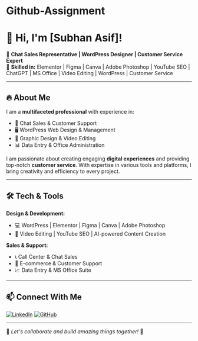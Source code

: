 # Github-Assignment

# 👋 Hi, I'm [Subhan Asif]!

🚀 **Chat Sales Representative | WordPress Designer | Customer Service Expert**  
🎯 **Skilled in:** Elementor | Figma | Canva | Adobe Photoshop | YouTube SEO | ChatGPT | MS Office | Video Editing | WordPress | Customer Service

---

## 🔥 About Me
I am a **multifaceted professional** with experience in:
- 💬 Chat Sales & Customer Support
- 🖥️ WordPress Web Design & Management
- 🎨 Graphic Design & Video Editing
- 📊 Data Entry & Office Administration

I am passionate about creating engaging **digital experiences** and providing top-notch **customer service**. With expertise in various tools and platforms, I bring creativity and efficiency to every project.

---

## 🛠️ Tech & Tools
**Design & Development:**
- 💻 WordPress | Elementor | Figma | Canva | Adobe Photoshop
- 🎥 Video Editing | YouTube SEO | AI-powered Content Creation

**Sales & Support:**
- 📞 Call Center & Chat Sales
- 🛒 E-commerce & Customer Support
- 📈 Data Entry & MS Office Suite

---

## 📫 Connect With Me
[![LinkedIn](https://img.shields.io/badge/LinkedIn-Connect-blue?style=for-the-badge&logo=linkedin)](https://www.linkedin.com/in/subhan-asif-6001b4247/)
[![GitHub](https://img.shields.io/badge/GitHub-Follow-black?style=for-the-badge&logo=github)](https://github.com/Subhan1661) 


---

🌟 *Let's collaborate and build amazing things together!* 🚀
